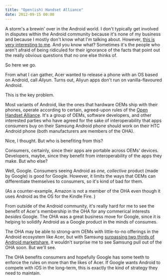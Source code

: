 ```yaml
---
title: "Open(ish) Handset Alliance"
date: 2012-09-15 00:00
---
```


A storm's a brewin' over in the Android world. I don't typically get involved in disputes within the Android community because it's none of my business and because I mostly don't know what I'm talking about. However, [this is very interesting to me](http://www.androidcentral.com/acer-forced-halt-device-launch-over-android-compliance-here-s-why). And you know what? Sometimes it's the people who aren't afraid of being ridiculed for their ignorance of the facts that point out the really obvious questions that no one else thinks of.

So here we go.

From what I can gather, Acer wanted to release a phone with an OS based on Android, call _Aliyun_. Turns out, Aliyun apps don't run on vanilla-flavoured Android.

This is the key problem.

Most variants of Android, like the ones that hardware OEMs ship with their phones, operate according to certain, agreed-upon rules of the [Open Handset Alliance](http://www.openhandsetalliance.com). It's a group of OEMs, software developers, and other interested parties who have agreed for the sake of interoperability that apps consumers buy on their Samsung Android phone should work on their HTC Android phone (both manufacturers are members of the OHA).

Nice, I thought. But who is benefiting from this?

Consumers, certainly, since their apps are portable across OEMs' devices. Developers, maybe, since they benefit from interoperability of the apps they make. But who else?

Well, Google. Consumers seeing Android as _one, collective_ product (made by Google) is good for Google. However, it limits the ways that OEMs can differentiate themselves to consumers, so it's kind of bad for them.

(As a counter-example, Amazon is not a member of the OHA even though it uses Android as the OS for the Kindle Fire. )

From outside of the Android community, it's really hard for me to see the benefit of Acer's membership in the OHA for any commerical interests _besides_ Google. The OHA was a great business move for Google, since it is helping to solidify Android as a Google product in the minds of consumes.

The OHA may be able to strong-arm OEMs with little-to-no offerings in the Android ecosystem like Acer, but with Samsung [surpassing two thirds of Android marketshare](http://www.theverge.com/2012/8/8/3227506/idc-q2-2012-mobile-os-market-share), it wouldn't surprise me to see Samsung pull out of the OHA soon. But we'll see.

The OHA benefits consumers and hopefully Google has some teeth to enforce the rules on more than the likes of Acer. If Google wants Android to compete with iOS in the long-term, this is exactly the kind of strategy they need to maintain.

<!-- more -->
